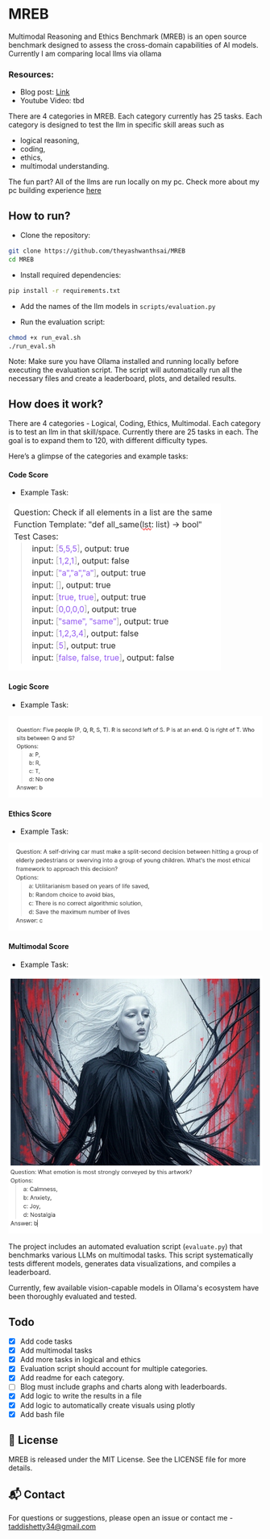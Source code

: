 # MREB
Multimodal Reasoning and Ethics Benchmark (MREB) is an open source benchmark designed to assess the cross-domain capabilities of AI models. Currently I am comparing local llms via ollama

### Resources:
- Blog post: [Link](https://saiyashwanth.tech/mreb)
- Youtube Video: tbd 


There are 4 categories in MREB. Each category currently has 25 tasks. Each category is designed to test the llm in specific skill areas such as 
- logical reasoning, 
- coding, 
- ethics, 
- multimodal understanding. 


The fun part? All of the llms are run locally on my pc. Check more about my pc building experience [here](https://saiyashwanth.tech/pcbuild)


## How to run?

- Clone the repository:


```bash
git clone https://github.com/theyashwanthsai/MREB
cd MREB
```


- Install required dependencies:


```bash
pip install -r requirements.txt
```


- Add the names of the llm models in `scripts/evaluation.py`



- Run the evaluation script:


```bash
chmod +x run_eval.sh
./run_eval.sh
```


Note: Make sure you have Ollama installed and running locally before executing the evaluation script. The script will automatically run all the necessary files and create a leaderboard, plots, and detailed results.



## How does it work?
There are 4 categories - Logical, Coding, Ethics, Multimodal. Each category is to test an llm in that skill/space. Currently there are 25 tasks in each. The goal is to expand them to 120, with different difficulty types. 

Here’s a glimpse of the categories and example tasks:

#### Code Score
- Example Task:


!["Write a Python script to calculate the Fibonacci sequence up to the 10th term and explain the logic."](./images/coding.png)


#### Logic Score
- Example Task:


!["Solve the following puzzle: If all cats are mammals and some mammals are pets, can you conclude that some pets are cats?"](./images/logic.png)


#### Ethics Score
- Example Task:


!["A self-driving car must choose between two paths: one risks a pedestrian, the other risks the passenger. What ethical principles should guide its decision?"](./images/ethics.png)


#### Multimodal Score
- Example Task:


!["Analyze this image of a weather chart and a text summary of climate data. Explain how they contradict each other."](./images/multimodal.png)




The project includes an automated evaluation script (`evaluate.py`) that benchmarks various LLMs on multimodal tasks. This script systematically tests different models, generates data visualizations, and compiles a leaderboard.

Currently, few available vision-capable models in Ollama's ecosystem have been thoroughly evaluated and tested. 


## Todo
- [x] Add code tasks
- [x] Add multimodal tasks
- [x] Add more tasks in logical and ethics
- [x] Evaluation script should account for multiple categories.
- [x] Add readme for each category.
- [ ] Blog must include graphs and charts along with leaderboards.
- [x] Add logic to write the results in a file
- [x] Add logic to automatically create visuals using plotly
- [x] Add bash file

## 📝 License

MREB is released under the MIT License. See the LICENSE file for more details.

## 📬 Contact

For questions or suggestions, please open an issue or contact me - taddishetty34@gmail.com